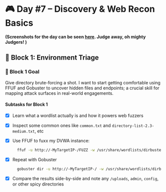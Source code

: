 # 🎮 Day #7 – Discovery & Web Recon Basics

**(Screenshots for the day can be seen [here](../Screenshots/Day6.md). Judge away, oh mighty Judgers! )**

## 🧱 Block 1: Environment Triage

### 🎯 Block 1 Goal

Give directory brute-forcing a shot. I want to start getting comfortable using FFUF and Gobuster to uncover hidden files and endpoints; a crucial skill for mapping attack surfaces in real-world engagements.

#### Subtasks for Block 1

- [x] Learn what a wordlist actually is and how it powers web fuzzers
- [x] Inspect some common ones like `common.txt` and `directory-list-2.3-medium.txt`, etc
- [x] Use FFUF to fuxx my DVWA instance:
  
  ```bash
    ffuf -u http://-MyTargetIP-/FUZZ -w /usr/share/wordlists/dirbuster/directory-list-2.3-medium.txt
  ```

- [x] Repeat with Gobuster

  ```bash
    gobuster dir -u http://-MyTargetIP-/ -w /usr/share/wordlists/dirbuster/directory-list-2.3-medium.txt
  ```

- [x] Compare the results side-by-side and note any `/uploads`, `admin`, `config`, or other spicy directories
